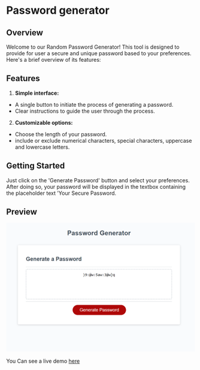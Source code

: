 # Password generator

## Overview

Welcome to our Random Password Generator! This tool is designed to provide for user a secure and unique password based to your preferences. Here's a brief overview of its features:

## Features

1. **Simple interface:**
- A single button to initiate the process of generating a password.
- Clear instructions to guide the user through the process.

2. **Customizable options:** 

- Choose the length of your password.
- include or exclude numerical characters, special characters, uppercase and lowercase letters.

## Getting Started

Just click on the 'Generate Password' button and select your preferences. After doing so, your password will be displayed in the textbox containing the placeholder text 'Your Secure Password.

## Preview

![Console Finance Screenshot](./password%20generator%20screenshoot.PNG)

You Can see a live demo [here](https://danilorua.github.io/Password-generator)